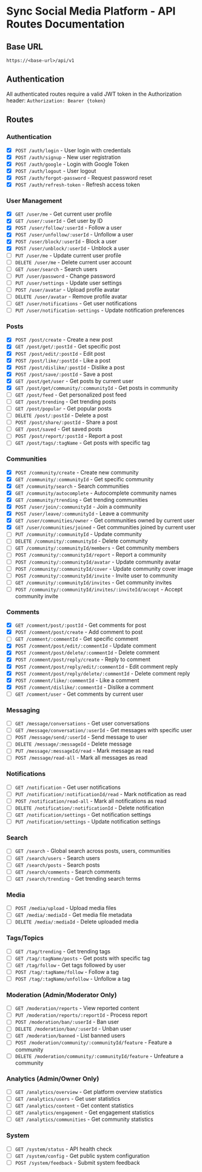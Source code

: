# Sync Social Media Platform - API Routes Documentation

## Base URL
`https://<base-url>/api/v1`

## Authentication
All authenticated routes require a valid JWT token in the Authorization header:
`Authorization: Bearer {token}`

## Routes

### Authentication
- [X] `POST /auth/login` - User login with credentials
- [X] `POST /auth/signup` - New user registration
- [X] `POST /auth/google` - Login with Google Token
- [X] `POST /auth/logout` - User logout
- [X] `POST /auth/forgot-password` - Request password reset
- [X] `POST /auth/refresh-token` - Refresh access token

### User Management
- [X] `GET /user/me` - Get current user profile
- [X] `GET /user/:userId` - Get user by ID
- [X] `POST /user/follow/:userId` - Follow a user
- [X] `POST /user/unfollow/:userId` - Unfollow a user
- [X] `POST /user/block/:userId` - Block a user
- [X] `POST /user/unblock/:userId` - Unblock a user
- [ ] `PUT /user/me` - Update current user profile
- [ ] `DELETE /user/me` - Delete current user account
- [ ] `GET /user/search` - Search users
- [ ] `PUT /user/password` - Change password
- [ ] `PUT /user/settings` - Update user settings
- [ ] `POST /user/avatar` - Upload profile avatar
- [ ] `DELETE /user/avatar` - Remove profile avatar
- [ ] `GET /user/notifications` - Get user notifications
- [ ] `PUT /user/notification-settings` - Update notification preferences

### Posts
- [X] `POST /post/create` - Create a new post
- [X] `GET /post/get/:postId` - Get specific post
- [X] `POST /post/edit/:postId` - Edit post
- [X] `POST /post/like/:postId` - Like a post
- [X] `POST /post/dislike/:postId` - Dislike a post
- [X] `POST /post/save/:postId` - Save a post
- [X] `GET /post/get/user` - Get posts by current user
- [X] `GET /post/get/community/:communityId` - Get posts in community
- [ ] `GET /post/feed` - Get personalized post feed
- [ ] `GET /post/trending` - Get trending posts
- [ ] `GET /post/popular` - Get popular posts
- [ ] `DELETE /post/:postId` - Delete a post
- [ ] `POST /post/share/:postId` - Share a post
- [ ] `GET /post/saved` - Get saved posts
- [ ] `POST /post/report/:postId` - Report a post
- [ ] `GET /post/tags/:tagName` - Get posts with specific tag

### Communities
- [X] `POST /community/create` - Create new community
- [X] `GET /community/:communityId` - Get specific community
- [X] `GET /community/search` - Search communities
- [X] `GET /community/autocomplete` - Autocomplete community names
- [X] `GET /community/trending` - Get trending communities
- [X] `POST /user/join/:communityId` - Join a community
- [X] `POST /user/leave/:communityId` - Leave a community
- [X] `GET /user/communities/owner` - Get communities owned by current user
- [X] `GET /user/communities/joined` - Get communities joined by current user
- [ ] `PUT /community/:communityId` - Update community
- [ ] `DELETE /community/:communityId` - Delete community
- [ ] `GET /community/:communityId/members` - Get community members
- [ ] `POST /community/:communityId/report` - Report a community
- [ ] `POST /community/:communityId/avatar` - Update community avatar
- [ ] `POST /community/:communityId/cover` - Update community cover image
- [ ] `POST /community/:communityId/invite` - Invite user to community
- [ ] `GET /community/:communityId/invites` - Get community invites
- [ ] `POST /community/:communityId/invites/:inviteId/accept` - Accept community invite

### Comments
- [X] `GET /comment/post/:postId` - Get comments for post
- [X] `POST /comment/post/create` - Add comment to post
- [ ] `GET /comment/:commentId` - Get specific comment
- [X] `POST /comment/post/edit/:commentId` - Update comment
- [X] `POST /comment/post/delete/:commentId` - Delete comment
- [X] `POST /comment/post/reply/create` - Reply to comment
- [X] `POST /comment/post/reply/edit/:commentId` - Edit comment reply
- [X] `POST /comment/post/reply/delete/:commentId` - Delete comment reply
- [X] `POST /comment/like/:commentId` - Like a comment
- [X] `POST /comment/dislike/:commentId` - Dislike a comment
- [ ] `GET /comment/user` - Get comments by current user

### Messaging
- [ ] `GET /message/conversations` - Get user conversations
- [ ] `GET /message/conversation/:userId` - Get messages with specific user
- [ ] `POST /message/send/:userId` - Send message to user
- [ ] `DELETE /message/:messageId` - Delete message
- [ ] `PUT /message/:messageId/read` - Mark message as read
- [ ] `POST /message/read-all` - Mark all messages as read

### Notifications
- [ ] `GET /notification` - Get user notifications
- [ ] `PUT /notification/:notificationId/read` - Mark notification as read
- [ ] `POST /notification/read-all` - Mark all notifications as read
- [ ] `DELETE /notification/:notificationId` - Delete notification
- [ ] `GET /notification/settings` - Get notification settings
- [ ] `PUT /notification/settings` - Update notification settings

### Search
- [ ] `GET /search` - Global search across posts, users, communities
- [ ] `GET /search/users` - Search users
- [ ] `GET /search/posts` - Search posts
- [ ] `GET /search/comments` - Search comments
- [ ] `GET /search/trending` - Get trending search terms

### Media
- [ ] `POST /media/upload` - Upload media files
- [ ] `GET /media/:mediaId` - Get media file metadata
- [ ] `DELETE /media/:mediaId` - Delete uploaded media

### Tags/Topics
- [ ] `GET /tag/trending` - Get trending tags
- [ ] `GET /tag/:tagName/posts` - Get posts with specific tag
- [ ] `GET /tag/follow` - Get tags followed by user
- [ ] `POST /tag/:tagName/follow` - Follow a tag
- [ ] `POST /tag/:tagName/unfollow` - Unfollow a tag

### Moderation (Admin/Moderator Only)
- [ ] `GET /moderation/reports` - View reported content
- [ ] `PUT /moderation/reports/:reportId` - Process report
- [ ] `POST /moderation/ban/:userId` - Ban user
- [ ] `DELETE /moderation/ban/:userId` - Unban user
- [ ] `GET /moderation/banned` - List banned users
- [ ] `POST /moderation/community/:communityId/feature` - Feature a community
- [ ] `DELETE /moderation/community/:communityId/feature` - Unfeature a community

### Analytics (Admin/Owner Only)
- [ ] `GET /analytics/overview` - Get platform overview statistics
- [ ] `GET /analytics/users` - Get user statistics
- [ ] `GET /analytics/content` - Get content statistics
- [ ] `GET /analytics/engagement` - Get engagement statistics
- [ ] `GET /analytics/communities` - Get community statistics

### System
- [ ] `GET /system/status` - API health check
- [ ] `GET /system/config` - Get public system configuration
- [ ] `POST /system/feedback` - Submit system feedback